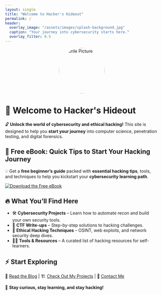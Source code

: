 ```yaml
---
layout: single
title: "Welcome to Hacker's Hideout"
permalink: /
header:
  overlay_image: "/assets/images/splash-background.jpg"
  caption: "Your journey into cybersecurity starts here."
  overlay_filter: 0.5
---
```


<img src="/assets/images/avatar.png" alt="Profile Picture" width="150" height="150" style="border-radius: 50%; display: block; margin: auto;">

# 🚀 Welcome to Hacker's Hideout

🔓 **Unlock the world of cybersecurity and ethical hacking!** This site is designed to help you **start your journey** into computer science, penetration testing, and digital forensics.

## 📖 Free eBook: Quick Tips to Start Your Hacking Journey
💡 Get a **free beginner’s guide** packed with **essential hacking tips**, tools, and techniques to help you kickstart your **cybersecurity learning path**.

[![Download the Free eBook](https://img.shields.io/badge/Download-eBook-blue?style=for-the-badge)](/assets/files/free-hacking-ebook.pdf)

## 🔥 What You’ll Find Here
- 🛠 **Cybersecurity Projects** – Learn how to automate recon and build your own security tools.
- 🎯 **CTF Write-ups** – Step-by-step solutions to hacking challenges.
- 🚀 **Ethical Hacking Techniques** – OSINT, web exploits, and network security deep dives.
- 🏴‍☠️ **Tools & Resources** – A curated list of hacking resources for self-learners.

## ⚡ Start Exploring
🔗 [Read the Blog](/blog/) | 🏗️ [Check Out My Projects](/projects/) | 💬 [Contact Me](/contact/)

📡 **Stay curious, stay learning, and stay hacking!**


